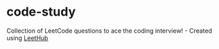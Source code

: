 # code-study
Collection of LeetCode questions to ace the coding interview! - Created using [LeetHub](https://github.com/QasimWani/LeetHub)
